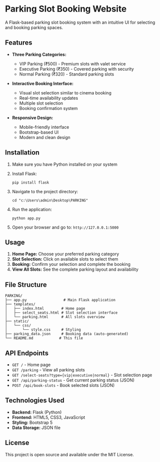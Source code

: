 # Parking Slot Booking Website

A Flask-based parking slot booking system with an intuitive UI for selecting and booking parking spaces.

## Features

- **Three Parking Categories:**
  - VIP Parking (₹500) - Premium slots with valet service
  - Executive Parking (₹350) - Covered parking with security
  - Normal Parking (₹320) - Standard parking slots

- **Interactive Booking Interface:**
  - Visual slot selection similar to cinema booking
  - Real-time availability updates
  - Multiple slot selection
  - Booking confirmation system

- **Responsive Design:**
  - Mobile-friendly interface
  - Bootstrap-based UI
  - Modern and clean design

## Installation

1. Make sure you have Python installed on your system
2. Install Flask:
   ```
   pip install flask
   ```

3. Navigate to the project directory:
   ```
   cd "c:\Users\admin\Desktop\PARKING"
   ```

4. Run the application:
   ```
   python app.py
   ```

5. Open your browser and go to: `http://127.0.0.1:5000`

## Usage

1. **Home Page:** Choose your preferred parking category
2. **Slot Selection:** Click on available slots to select them
3. **Booking:** Confirm your selection and complete the booking
4. **View All Slots:** See the complete parking layout and availability

## File Structure

```
PARKING/
├── app.py                 # Main Flask application
├── templates/
│   ├── index.html        # Home page
│   ├── select_seats.html # Slot selection interface
│   └── parking.html      # All slots overview
├── static/
│   └── css/
│       └── style.css     # Styling
├── parking_data.json     # Booking data (auto-generated)
└── README.md            # This file
```

## API Endpoints

- `GET /` - Home page
- `GET /parking` - View all parking slots
- `GET /select-seats?type={vip|executive|normal}` - Slot selection page
- `GET /api/parking-status` - Get current parking status (JSON)
- `POST /api/book-slots` - Book selected slots (JSON)

## Technologies Used

- **Backend:** Flask (Python)
- **Frontend:** HTML5, CSS3, JavaScript
- **Styling:** Bootstrap 5
- **Data Storage:** JSON file

## License

This project is open source and available under the MIT License.